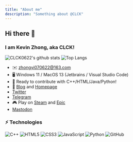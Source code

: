 ```yaml
---
title: "About me"
description: "Something about @CLCK"
---
```


## Hi there 👋 

### I am Kevin Zhong, aka CLCK!

![CLCK0622's github stats](https://github-readme-stats.vercel.app/api?username=CLCK0622&theme=buefy&count_private=true&show_icons=true)
![Top Langs](https://github-readme-stats.vercel.app/api/top-langs/?username=CLCK0622&hide=TeX&layout=compact)

- ✉️ zhongyi070622@163.com
- 🖥 Windows 11 / MacOS 13 (Jetbrains / Visual Studio Code)
- 🔨 Ready to contribute with C++/HTML/Java/Python!
- 📝 [Blog](https://pages.clckblog.space) and [Homepage](https://www.clckblog.space)
- [Twitter](https://twitter.com/KevinZh19316459)
- [Telegram](https://t.me/CLCK0622)
- 🎮 Play on [Steam](https://steamcommunity.com/id/zhongyi070622/) and [Epic](https://store.epicgames.com/zh-CN/u/3e733c852de04da686cca0abf85adda7)
- <a rel="me" href="https://mstdn.social/@CLCK0622">Mastodon</a>

### ⚡ Technologies

![C++](https://img.shields.io/badge/-C++-00599C?style=flat-square&logo=c)
![HTML5](https://img.shields.io/badge/-HTML5-E34F26?style=flat-square&logo=html5&logoColor=white)
![CSS3](https://img.shields.io/badge/-CSS3-1572B6?style=flat-square&logo=css3)
![JavaScript](https://img.shields.io/badge/-JavaScript-black?style=flat-square&logo=javascript)
![Python](https://img.shields.io/badge/-Python-black?style=flat-square&logo=Python)
![GitHub](https://img.shields.io/badge/-GitHub-181717?style=flat-square&logo=github)
